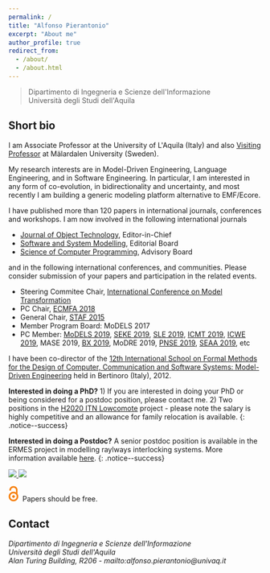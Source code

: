 ```yaml
---
permalink: /
title: "Alfonso Pierantonio"
excerpt: "About me"
author_profile: true
redirect_from: 
  - /about/
  - /about.html
---
```


> Dipartimento di Ingegneria e Scienze dell'Informazione<br>
> Università degli Studi dell'Aquila 

Short bio
------
I am Associate Professor at the University of L'Aquila (Italy) and also [Visiting Professor](http://www.es.mdh.se/staff/3215-Alfonso__Pierantonio) at Mälardalen University (Sweden).

My research interests are in Model-Driven Engineering, Language Engineering, and in Software Engineering. In particular, I am interested in any form of co-evolution, in bidirectionality and uncertainty, and most recently I am building a generic modeling platform alternative to EMF/Ecore.

I have published more than 120 papers in international journals, conferences and workshops. 
I am now involved in the following international journals

* [Journal of Object Technology](http://www.jot.fm), Editor-in-Chief
* [Software and System Modelling](http://www.sosym.org/), Editorial Board
* [Science of Computer Programming](https://www.journals.elsevier.com/science-of-computer-programming), Advisory Board

and in the following international conferences, and communities. Please consider submission of your papers and participation in the related events.

* Steering Commitee Chair, [International Conference on Model Transformation](http://www.model-transformation.org)
* PC Chair, [ECMFA 2018](http://eventmall.info/ecmfa2018/)
* General Chair, [STAF 2015](https://web.archive.org/web/20150708054937/https://www.disim.univaq.it/staf2015/)
* Member Program Board: MoDELS 2017
* PC Member: [MoDELS 2019](https://www.cs.utexas.edu/models2017/home), [SEKE 2019](http://ksiresearchorg.ipage.com/seke/seke19.html), [SLE 2019](https://conf.researchr.org/home/sle-2019), [ICMT 2019](http://www.model-transformation.org), [ICWE 2019](http://www.model-transformation.org), MASE 2019, [BX 2019](http://bx-community.wikidot.com/bx2019:home), MoDRE 2019, [PNSE 2019](http://www.informatik.uni-hamburg.de/TGI/events/pnse/), [SEAA 2019](http://dsd-seaa2019.csd.auth.gr), etc

I have been co-director of the [12th International School on Formal Methods for the Design of Computer, Communication and Software Systems: Model-Driven Engineering](https://link.springer.com/book/10.1007/978-3-642-30982-3) held in Bertinoro (Italy), 2012.

**Interested in doing a PhD?** 1) If you are interested in doing your PhD or being considered for a postdoc position, please contact me. 2) Two positions in the [H2020 ITN Lowcomote](http://lowcomote.eu) project - please note the salary is highly competitive and an allowance for family relocation is available.
{: .notice--success}

**Interested in doing a Postdoc?** A senior postdoc position is available in the ERMES project in modelling raylways interlocking systems. More information available [here](docs/brochure.pdf).
{: .notice--success}


<a href="http://www.jot.fm/" target="_blank">
  <img src="http://www.jot.fm/images/banners/banner-editor.png">
</a>

<a href="http://www.sosym.org/" target="_blank">
<img src="http://www.sosym.org/banner/sosymed.jpg">
</a>


<img style="width: 20px; padding-right: 4px;" src="images/OA.png" /> Papers should be free.

Contact 
------
<address>Dipartimento di Ingegneria e Scienze dell'Informazione<br>
Università degli Studi dell'Aquila<br>
Alan Turing Building, R206 - mailto:alfonso.pierantonio@univaq.it 
</address>
